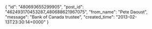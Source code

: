  {
   "id": "480693655299905",
   "post_id": "462493170453287_480688621967075",
   "from_name": "Pete Daoust",
   "message": "Bank of Canada trustee",
   "created_time": "2013-02-13T23:30:14+0000"
 }

